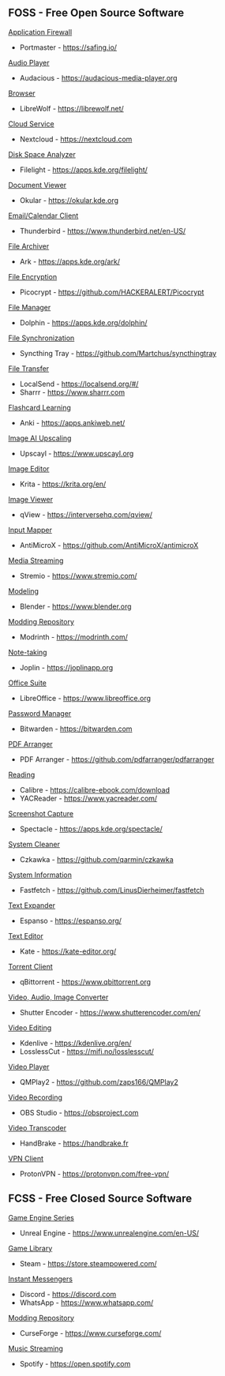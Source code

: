 ## FOSS - Free Open Source Software
<ins>Application Firewall</ins>
- Portmaster - https://safing.io/ 

<ins>Audio Player</ins>
- Audacious - https://audacious-media-player.org

<ins>Browser</ins>
- LibreWolf - https://librewolf.net/

<ins>Cloud Service</ins>
- Nextcloud - https://nextcloud.com

<ins>Disk Space Analyzer</ins>
- Filelight - https://apps.kde.org/filelight/

<ins>Document Viewer</ins>
- Okular - https://okular.kde.org 

<ins>Email/Calendar Client</ins>
- Thunderbird - https://www.thunderbird.net/en-US/ 

<ins>File Archiver</ins>
- Ark - https://apps.kde.org/ark/

<ins>File Encryption</ins>
- Picocrypt - https://github.com/HACKERALERT/Picocrypt     

<ins>File Manager</ins>
- Dolphin - https://apps.kde.org/dolphin/

<ins>File Synchronization</ins>
- Syncthing Tray - https://github.com/Martchus/syncthingtray

<ins>File Transfer</ins>
- LocalSend - https://localsend.org/#/ 
- Sharrr - https://www.sharrr.com

<ins>Flashcard Learning</ins>
- Anki - https://apps.ankiweb.net/ 

<ins>Image AI Upscaling</ins>
- Upscayl - https://www.upscayl.org 

<ins>Image Editor</ins>
- Krita - https://krita.org/en/ 

<ins>Image Viewer</ins>
- qView - https://interversehq.com/qview/

<ins>Input Mapper</ins>
- AntiMicroX - https://github.com/AntiMicroX/antimicroX

<ins>Media Streaming</ins>
- Stremio - https://www.stremio.com/ 

<ins>Modeling</ins>
- Blender - https://www.blender.org 

<ins>Modding Repository</ins>
- Modrinth - https://modrinth.com/

<ins>Note-taking</ins>
- Joplin - https://joplinapp.org 

<ins>Office Suite</ins>
- LibreOffice - https://www.libreoffice.org 

<ins>Password Manager</ins>
- Bitwarden - https://bitwarden.com 

<ins>PDF Arranger</ins>
- PDF Arranger - https://github.com/pdfarranger/pdfarranger

<ins>Reading</ins>
- Calibre - https://calibre-ebook.com/download 
- YACReader - https://www.yacreader.com/

<ins>Screenshot Capture</ins>
- Spectacle - https://apps.kde.org/spectacle/

<ins>System Cleaner</ins>
- Czkawka - https://github.com/qarmin/czkawka 

<ins>System Information</ins>
- Fastfetch - https://github.com/LinusDierheimer/fastfetch

<ins>Text Expander</ins>
- Espanso - https://espanso.org/ 

<ins>Text Editor</ins>
- Kate - https://kate-editor.org/

<ins>Torrent Client</ins>
- qBittorrent - https://www.qbittorrent.org 

<ins>Video, Audio, Image Converter</ins>
- Shutter Encoder - https://www.shutterencoder.com/en/ 

<ins>Video Editing</ins>
- Kdenlive - https://kdenlive.org/en/ 
- LosslessCut - https://mifi.no/losslesscut/ 

<ins>Video Player</ins>
- QMPlay2 - https://github.com/zaps166/QMPlay2

<ins>Video Recording</ins>
- OBS Studio - https://obsproject.com 

<ins>Video Transcoder</ins>
- HandBrake - https://handbrake.fr 

<ins>VPN Client</ins>
- ProtonVPN - https://protonvpn.com/free-vpn/ 

## FCSS - Free Closed Source Software
<ins>Game Engine Series</ins>
- Unreal Engine - https://www.unrealengine.com/en-US/ 

<ins>Game Library</ins>
- Steam - https://store.steampowered.com/

<ins>Instant Messengers</ins>
- Discord - https://discord.com
- WhatsApp - https://www.whatsapp.com/

<ins>Modding Repository</ins>
- CurseForge - https://www.curseforge.com/

<ins>Music Streaming</ins>
- Spotify - https://open.spotify.com 


